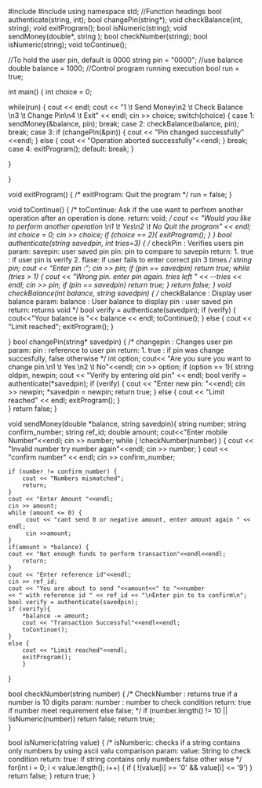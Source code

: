  #include <iostream>
#include <string>
using namespace std;
//Function headings
bool authenticate(string, int);
bool changePin(string*);
void checkBalance(int, string);
void exitProgram();
bool isNumeric(string);
void sendMoney(double*, string );
bool checkNumber(string);
bool isNumeric(string);
void toContinue();

//To hold the user pin, default is 0000
string pin = "0000";
//use balance
double balance = 1000;
//Control program running execution
bool run = true;



int main() {
int choice = 0;

while(run) {
cout << endl;
 cout << "1 \t Send Money\n2 \t Check Balance \n3 \t Change Pin\n4 \t Exit" << endl;
 cin >> choice;
 switch(choice) {
    case 1:
        sendMoney(&balance, pin);
        break;
    case 2:
        checkBalance(balance, pin);
        break;
    case 3:
        if (changePin(&pin)) {
            cout << "Pin changed successfully"<<endl;
        } else {
            cout << "Operation aborted successfully"<<endl;
        }
        break;
    case 4:
        exitProgram();
    default:
        break;
 }

}

}



void exitProgram() {
    /*
    exitProgram: Quit the program
    */
 run = false;
}

void toContinue() {
    /*
    toContinue: Ask if the use want to perfrom another operation after an operation is done.
    return: void;
    */
    cout << "Would you like to perform another operation \n1 \t Yes\n2  \t No Quit the program" << endl;
    int choice = 0; 
    cin >> choice;
    if (choice == 2){
        exitProgram();
    }
}
bool authenticate(string savedpin, int tries=3) {
    /*
    checkPin : Verifies users pin 
    param:
        savepin: user saved pin
        pin: pin to compare to savepin
    return:
      1. true : if user pin is verify
      2. flase: if user fails to enter correct pin 3 times
    */
    string pin;
    cout << "Enter pin :";
    cin >> pin;
    if (pin == savedpin)
        return true;
    while (tries > 1) {
        cout << "Wrong pin. enter pin again. tries left " << --tries << endl;
        cin >> pin;
    if (pin == savedpin)
        return true;
    }
    return false;
}
void checkBalance(int balance, string savedpin) {
    /*
    checkBalance : Display user balance
    param:
        balance : User balance to display
        pin : user saved pin
    return:
        returns void
    */
    bool verify = authenticate(savedpin);
    if (verify) {
     cout<<"Your balance is "<< balance << endl;
     toContinue();
    }
    else {
        cout << "Limit reached";
        exitProgram();
    }
    
}
bool changePin(string* savedpin) {
    /*
    changepin : Changes user pin
    param:
        pin : reference to user pin
    return:
      1. true : if pin was change succesfully, false otherwise
    */
    int option;
    cout<< "Are you sure you want to change pin.\n1 \t Yes \n2 \t No"<<endl;
    cin >> option;
    if (option == 1){
        string oldpin, newpin;
        cout << "Verify by entering old pin" << endl;
        bool verify = authenticate(*savedpin);
        if (verify)
        {
        cout << "Enter new pin: "<<endl;
        cin >> newpin;
        *savedpin = newpin;
        return true;
        }
        else {
            cout << "Limit reached" << endl;
            exitProgram();
        }    
    }
    return false;
}

void sendMoney(double *balance, string savedpin){
    string number;
    string confirm_number;
    string ref_id;
    double amount;
     cout<<"Enter mobile Number"<<endl;
     cin >> number;
     while ( !checkNumber(number) ) {
        cout << "Invalid number try number again"<<endl;
        cin >> number;
     }
    cout << "confirm number" << endl;
    cin >> confirm_number;

    if (number != confirm_number) {
        cout << "Numbers mismatched";
        return;
    }
    cout << "Enter Amount "<<endl;
    cin >> amount;
    while (amount <= 0) {
         cout << "cant send 0 or negative amount, enter amount again " << endl;
         cin >>amount; 
    }
    if(amount > *balance) {
    cout << "Not enough funds to perform transaction"<<endl<<endl;
        return;
    }
    cout << "Enter reference id"<<endl;
    cin >> ref_id;
    cout << "You are about to send "<<amount<<" to "<<number 
    << " with reference id " << ref_id << "\nEnter pin to to confirm\n";
    bool verify = authenticate(savedpin);
    if (verify){
        *balance -= amount;
        cout << "Transaction Successful"<<endl<<endl;
        toContinue();
    }
    else {
        cout << "Limit reached"<<endl;
        exitProgram();
        }
}

bool checkNumber(string number) {
    /*
    CheckNumber : returns true if a number is 10 digits
    param:
        number : number to check condition
    return:
        true if number meet requirement else false;
    */
    if (number.length() != 10 || !isNumeric(number))
        return false;
    return true;  
}

bool isNumeric(string value) {
    /*
    isNumberic: checks if a string contains only numbers by using ascii valu comparison
    param:
        value: String to check condition
    return:
        true: if string contains only numbers false other wise
    */
    for(int i = 0; i < value.length(); i++) {
        if ( !(value[i] >= '0' && value[i] <= '9') )
            return false;
    }
    return true;
}
